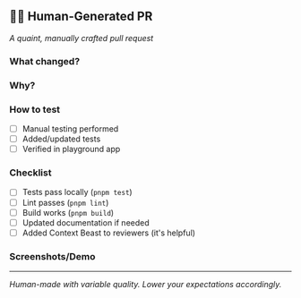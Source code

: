 ## 🧑‍💻 Human-Generated PR
*A quaint, manually crafted pull request*

### What changed?
<!-- Describe your changes here. Use your words. -->

### Why?
<!-- Explain the motivation. Context Beast is judging you. -->

### How to test
- [ ] Manual testing performed
- [ ] Added/updated tests
- [ ] Verified in playground app

### Checklist
- [ ] Tests pass locally (`pnpm test`)
- [ ] Lint passes (`pnpm lint`) 
- [ ] Build works (`pnpm build`)
- [ ] Updated documentation if needed
- [ ] Added Context Beast to reviewers (it's helpful)

### Screenshots/Demo
<!-- If UI changes, add screenshots or demo links -->

---
*Human-made with variable quality. Lower your expectations accordingly.*